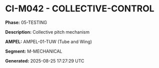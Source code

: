 # CI-M042 - COLLECTIVE-CONTROL

**Phase:** 05-TESTING

**Description:** Collective pitch mechanism

**AMPEL:** AMPEL-01-TUW (Tube and Wing)

**Segment:** M-MECHANICAL

**Generated:** 2025-08-25 17:27:29 UTC
